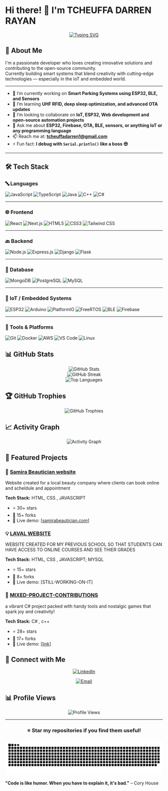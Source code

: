 # Hi there! 👋 I'm TCHEUFFA DARREN RAYAN

<div align="center">
<a href="https://git.io/typing-svg"><img src="https://readme-typing-svg.demolab.com?font=Courier+New&weight=700&size=21&pause=1000&color=5949F7&background=5BFF3F00&width=435&lines=Hi%2C+I'm+TCHEUFFA+DARREN+%F0%9F%91%8B;IoT+%26+Embedded+Dev;Smart+Device+Programmer;Turning+Ideas+into+Connected+Slns;Learning+Something+New+Every+Day++" alt="Typing SVG" /></a>
</div>

## 🚀 About Me
I'm a passionate developer who loves creating innovative solutions and contributing to the open-source community.  
Currently building smart systems that blend creativity with cutting-edge technologies — especially in the IoT and embedded world.

---

- 🔭 I’m currently working on **Smart Parking Systems using ESP32, BLE, and Sensors**
- 🌱 I’m learning **UHF RFID, deep sleep optimization, and advanced OTA updates**
- 👯 I’m looking to collaborate on **IoT, ESP32, Web development and open-source automation projects**
- 💬 Ask me about **ESP32, Firebase, OTA, BLE, sensors, or anything IoT or any programming language**
- 📫 Reach me at: **tcheuffadarren1@gmail.com**
- ⚡ Fun fact: **I debug with `Serial.println()` like a boss 😎**

---


## 🛠️ Tech Stack

### 🔤 Languages
![JavaScript](https://img.shields.io/badge/JavaScript-F7DF1E?style=for-the-badge&logo=javascript&logoColor=black)
![TypeScript](https://img.shields.io/badge/TypeScript-007ACC?style=for-the-badge&logo=typescript&logoColor=white)
![Java](https://img.shields.io/badge/Java-ED8B00?style=for-the-badge&logo=java&logoColor=white)
![C++](https://img.shields.io/badge/C++-00599C?style=for-the-badge&logo=cplusplus&logoColor=white)
![C#](https://img.shields.io/badge/C%23-239120?style=for-the-badge&logo=c-sharp&logoColor=white)


---

### 🌐 Frontend
![React](https://img.shields.io/badge/React-20232A?style=for-the-badge&logo=react&logoColor=61DAFB)
![Next.js](https://img.shields.io/badge/Next.js-000000?style=for-the-badge&logo=nextdotjs&logoColor=white)
![HTML5](https://img.shields.io/badge/HTML5-E34F26?style=for-the-badge&logo=html5&logoColor=white)
![CSS3](https://img.shields.io/badge/CSS3-1572B6?style=for-the-badge&logo=css3&logoColor=white)
![Tailwind CSS](https://img.shields.io/badge/Tailwind_CSS-38B2AC?style=for-the-badge&logo=tailwind-css&logoColor=white)

---

### 🔙 Backend
![Node.js](https://img.shields.io/badge/Node.js-43853D?style=for-the-badge&logo=nodedotjs&logoColor=white)
![Express.js](https://img.shields.io/badge/Express.js-404D59?style=for-the-badge)
![Django](https://img.shields.io/badge/Django-092E20?style=for-the-badge&logo=django&logoColor=white)
![Flask](https://img.shields.io/badge/Flask-000000?style=for-the-badge&logo=flask&logoColor=white)

---

### 🧠 Database
![MongoDB](https://img.shields.io/badge/MongoDB-4EA94B?style=for-the-badge&logo=mongodb&logoColor=white)
![PostgreSQL](https://img.shields.io/badge/PostgreSQL-316192?style=for-the-badge&logo=postgresql&logoColor=white)
![MySQL](https://img.shields.io/badge/MySQL-005C84?style=for-the-badge&logo=mysql&logoColor=white)

---

### 🔌 IoT / Embedded Systems
![ESP32](https://img.shields.io/badge/ESP32-323232?style=for-the-badge&logo=espressif&logoColor=white)
![Arduino](https://img.shields.io/badge/Arduino-00979D?style=for-the-badge&logo=arduino&logoColor=white)
![PlatformIO](https://img.shields.io/badge/PlatformIO-FF6600?style=for-the-badge&logo=platformio&logoColor=white)
![FreeRTOS](https://img.shields.io/badge/FreeRTOS-004785?style=for-the-badge&logoColor=white)
![BLE](https://img.shields.io/badge/Bluetooth%20Low%20Energy-0082FC?style=for-the-badge&logo=bluetooth&logoColor=white)
![Firebase](https://img.shields.io/badge/Firebase-FFCA28?style=for-the-badge&logo=firebase&logoColor=black)

---

### 🧰 Tools & Platforms
![Git](https://img.shields.io/badge/Git-F05032?style=for-the-badge&logo=git&logoColor=white)
![Docker](https://img.shields.io/badge/Docker-2496ED?style=for-the-badge&logo=docker&logoColor=white)
![AWS](https://img.shields.io/badge/AWS-232F3E?style=for-the-badge&logo=amazonaws&logoColor=white)
![VS Code](https://img.shields.io/badge/VS_Code-007ACC?style=for-the-badge&logo=visualstudiocode&logoColor=white)
![Linux](https://img.shields.io/badge/Linux-FCC624?style=for-the-badge&logo=linux&logoColor=black)


## 📊 GitHub Stats

<div align="center">
<img src="https://github-readme-stats.vercel.app/api?username=TCHEUFFA-DARREN-RAYAN&show_icons=true&theme=tokyonight&hide_border=true&count_private=true" alt="GitHub Stats" />

</div>

<div align="center">
  <img src="https://github-readme-streak-stats.herokuapp.com/?user=TCHEUFFA-DARREN-RAYAN&theme=tokyonight&hide_border=true" alt="GitHub Streak" />
</div>

<div align="center">
  <img src="https://github-readme-stats.vercel.app/api/top-langs/?username=TCHEUFFA-DARREN-RAYAN&layout=compact&theme=tokyonight&hide_border=true&langs_count=8" alt="Top Languages" />
</div>

## 🏆 GitHub Trophies
<div align="center">
  <img src="https://github-profile-trophy.vercel.app/?username=TCHEUFFA-DARREN-RAYAN&theme=tokyonight&no-frame=true&row=1&column=6" alt="GitHub Trophies" />
</div>

## 📈 Activity Graph
<div align="center">
  <img src="https://github-readme-activity-graph.vercel.app/graph?username=TCHEUFFA-DARREN-RAYAN&theme=tokyo-night&hide_border=true" alt="Activity Graph" />
</div>



## 🌟 Featured Projects

### 🚀 [Samira Beautician website](https://github.com/TCHEUFFA-DARREN-RAYAN/SAMIRA-WEBSITE)
Website created for a local beauty company where clients can book online and scheldule and appointment

**Tech Stack:** HTML, CSS , JAVASCRIPT
- ⭐ 30+ stars
- 🍴 15+ forks
- 🚀 Live demo: [[samirabeautician.com](https://samirabeautician.com/)]

### 💡 [LAVAL WEBSITE](https://github.com/TCHEUFFA-DARREN-RAYAN/LAVAL-WEBSITE)
WEBSITE CREATED FOR MY PREVIOUS SCHOOL SO THAT STUDENTS CAN HAVE ACCESS TO ONLINE COURSES AND SEE THIER GRADES 

**Tech Stack:** HTML, CSS , JAVASCRIPT; MYSQL
- ⭐ 15+ stars
- 🍴 8+ forks
- 🚀 Live demo: [STILL-WORKING-ON-IT]

### 🎨 [MIXED-PROJECT-CONTRIBUTIONS](https://github.com/TCHEUFFA-DARREN-RAYAN/MIXED-PROJECT-CONTRIBUTIONS)
a vibrant C# project packed with handy tools and nostalgic games that spark joy and creativity!

**Tech Stack:** C# , c++ 
- ⭐ 28+ stars
- 🍴 17+ forks
- 🚀 Live demo: [[link](https://github.com/TCHEUFFA-DARREN-RAYAN/MIXED-PROJECT-CONTRIBUTIONS)]


## 🤝 Connect with Me

<div align="center">
  
[![LinkedIn](https://img.shields.io/badge/LinkedIn-0077B5?style=for-the-badge&logo=linkedin&logoColor=white)](https://www.linkedin.com/in/tcheuffa-darren-112214327/)
<!-- [![Portfolio](https://img.shields.io/badge/Portfolio-FF5722?style=for-the-badge&logo=google-chrome&logoColor=white)](https://yourportfolio.com) -->
[![Email](https://img.shields.io/badge/Email-D14836?style=for-the-badge&logo=gmail&logoColor=white)](mailto:tcheuffadarren1@gmail.com)

</div>


## 📊 Profile Views

<div align="center">
<img src="https://komarev.com/ghpvc/?username=TCHEUFFA-DARREN-RAYAN&style=for-the-badge&color=blueviolet" alt="Profile Views" />

</div>

---

<div align="center">
  <h3>⭐ Star my repositories if you find them useful!</h3>
  <img src="https://raw.githubusercontent.com/Platane/snk/output/github-contribution-grid-snake.svg" alt="Snake animation" />
</div>

**"Code is like humor. When you have to explain it, it's bad."** – Cory House
